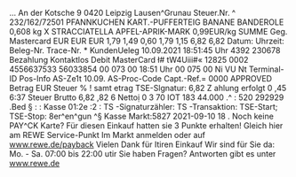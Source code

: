 ... An der Kotsche 9 0420 Leipzig Lausen^Grunau Steuer.Nr. ^ 232/162/72501 PFANNKUCHEN KART.-PUFFERTEIG BANANE BANDEROLE 0,608 kg X STRACCIATELLA APFEL-APRIK-MARK 0,99EUR/kg SUMME Geg. Mastercard EUR EUR EUR 1,79 1,49 0,60 1,79 1,15 6,82 6,82 Datum: Uhrzeit: Beleg-Nr. Trace-Nr. * KundenUeleg 10.09.2021 18:51:45 Uhr 4392 230678 Bezahlung Kontaktlos Debit MasterCard ł# tW4Uiii#« 12825 0002 4556637533 56033854 00 073 00 18:51 Uhr 00 075 00 Ni VU Nt Terminal-ID Pos-Info AS-Ze1t 10.09. AS-Proc-Code Capt.-Ref.= 0000 APPROVED Betrag EUR Steuer % ! samt etrag TSE-Slgnatur: 6,82 Z ahlung erfolgt 0 ,45 6:37 Steuer Brutto 6,82 ,82 6 Nettoị 0 3 70 IOT 183 44.000 .^ : 520 292929 .Bed § : : Kasse 01:2e :2 : TS -Signaturzähler: TS -Transaktion: TSE-Start; TSE-Stop: 8er^en^gun ^§ Kasse Markt:5827 2021-09-10 18 . Noch keine PAY^CK Karte? Für diesen Einkauf hatten sie 3 Punkte erhalten! Gleich hier am REWE Service-Punkt Im Markt anmelden oder auf www.rewe.de/payback Vielen Dank für Itiren Einkauf Wir sind für Sie da: Mo. - Sa. 07:00 bis 22:00 utir Sie haben Fragen? Antworten gibt es unter www.rewe.de
